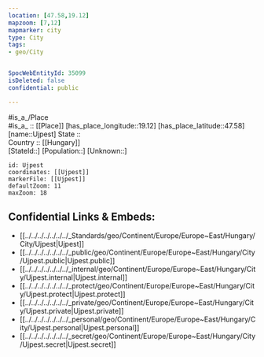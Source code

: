 ```yaml
---
location: [47.58,19.12] 
mapzoom: [7,12] 
mapmarker: city 
type: City
tags:
- geo/City


SpocWebEntityId: 35099
isDeleted: false
confidential: public

---
```

#is_a_/Place  
#is_a_ :: [[Place]] 
[has_place_longitude::19.12] 
[has_place_latitude::47.58] 
[name::Ujpest] 
State ::  
Country :: [[Hungary]]  
[StateId::] 
[Population::] 
[Unknown::] 


```leaflet
id: Ujpest
coordinates: [[Ujpest]] 
markerFile: [[Ujpest]] 
defaultZoom: 11 
maxZoom: 18
```


## Confidential Links & Embeds: 
- [[../../../../../../../_Standards/geo/Continent/Europe/Europe~East/Hungary/City/Ujpest|Ujpest]] 
- [[../../../../../../../_public/geo/Continent/Europe/Europe~East/Hungary/City/Ujpest.public|Ujpest.public]] 
- [[../../../../../../../_internal/geo/Continent/Europe/Europe~East/Hungary/City/Ujpest.internal|Ujpest.internal]] 
- [[../../../../../../../_protect/geo/Continent/Europe/Europe~East/Hungary/City/Ujpest.protect|Ujpest.protect]] 
- [[../../../../../../../_private/geo/Continent/Europe/Europe~East/Hungary/City/Ujpest.private|Ujpest.private]] 
- [[../../../../../../../_personal/geo/Continent/Europe/Europe~East/Hungary/City/Ujpest.personal|Ujpest.personal]] 
- [[../../../../../../../_secret/geo/Continent/Europe/Europe~East/Hungary/City/Ujpest.secret|Ujpest.secret]] 
